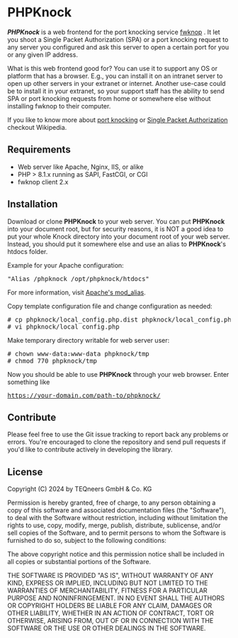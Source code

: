 PHPKnock
========

***PHPKnock*** is a web frontend for the port knocking service [fwknop](http://cipherdyne.org/fwknop/) . It let you shoot a Single Packet Authorization (SPA) or a port knocking request to any server you configured and ask this server to open a certain port for you or any given IP address.

What is this web frontend good for? You can use it to support any OS or platform that has a browser. E.g., you can install it on an intranet server to open up other servers in your extranet or internet. Another use-case could be to install it in your extranet, so your support staff has the ability to send SPA or port knocking requests from home or somewhere else without installing fwknop to their computer.

If you like to know more about [port knocking](http://en.wikipedia.org/wiki/Port_knocking) or [Single Packet Authorization](http://en.wikipedia.org/wiki/Single_Packet_Authorization) checkout Wikipedia.


Requirements
------------

- Web server like Apache, Nginx, IIS, or alike
- PHP > 8.1.x running as SAPI, FastCGI, or CGI
- fwknop client 2.x


Installation
------------
Download or clone **PHPKnock** to your web server. You can put **PHPKnock** into your document root, but for security reasons, it is NOT a good idea to put your whole Knock directory into your document root of your web server. Instead, you should put it somewhere else and use an alias to **PHPKnock**'s htdocs folder.

Example for your Apache configuration:
<pre>"Alias /phpknock /opt/phpknock/htdocs"</pre>


For more information, visit [Apache's mod_alias](http://httpd.apache.org/docs/2.2/mod/mod_alias.html#alias).

Copy template configuration file and change configuration as needed:

<pre>
# cp phpknock/local_config.php.dist phpknock/local_config.php
# vi phpknock/local_config.php
</pre>

Make temporary directory writable for web server user:

<pre>
# chown www-data:www-data phpknock/tmp
# chmod 770 phpknock/tmp
</pre>

Now you should be able to use **PHPKnock** through your web browser. Enter something like <pre>https://your-domain.com/path-to/phpknock/</pre>


Contribute
----------

Please feel free to use the Git issue tracking to report back any problems or errors. You're encouraged to clone the repository and send pull requests if you'd like to contribute actively in developing the library.


License
-------

Copyright (C) 2024 by TEQneers GmbH & Co. KG

Permission is hereby granted, free of charge, to any person obtaining a copy of this software and associated documentation files (the "Software"), to deal with the Software without restriction, including without limitation the rights to use, copy, modify, merge, publish, distribute, sublicense, and/or sell copies of the Software, and to permit persons to whom the Software is furnished to do so, subject to the following conditions:

The above copyright notice and this permission notice shall be included in all copies or substantial portions of the Software.

THE SOFTWARE IS PROVIDED "AS IS", WITHOUT WARRANTY OF ANY KIND, EXPRESS OR IMPLIED, INCLUDING BUT NOT LIMITED TO THE WARRANTIES OF MERCHANTABILITY, FITNESS FOR A PARTICULAR PURPOSE AND NONINFRINGEMENT. IN NO EVENT SHALL THE AUTHORS OR COPYRIGHT HOLDERS BE LIABLE FOR ANY CLAIM, DAMAGES OR OTHER LIABILITY, WHETHER IN AN ACTION OF CONTRACT, TORT OR OTHERWISE, ARISING FROM, OUT OF OR IN CONNECTION WITH THE SOFTWARE OR THE USE OR OTHER DEALINGS IN THE SOFTWARE.

